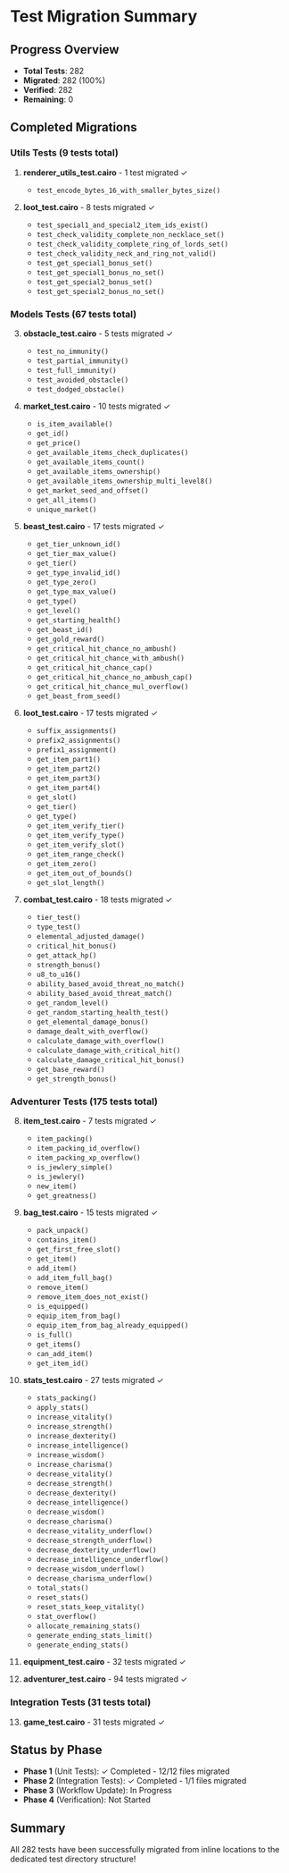 # Test Migration Summary

## Progress Overview
- **Total Tests**: 282
- **Migrated**: 282 (100%)
- **Verified**: 282
- **Remaining**: 0

## Completed Migrations

### Utils Tests (9 tests total)
1. **renderer_utils_test.cairo** - 1 test migrated ✓
   - `test_encode_bytes_16_with_smaller_bytes_size()`

2. **loot_test.cairo** - 8 tests migrated ✓
   - `test_special1_and_special2_item_ids_exist()`
   - `test_check_validity_complete_non_necklace_set()`
   - `test_check_validity_complete_ring_of_lords_set()`
   - `test_check_validity_neck_and_ring_not_valid()`
   - `test_get_special1_bonus_set()`
   - `test_get_special1_bonus_no_set()`
   - `test_get_special2_bonus_set()`
   - `test_get_special2_bonus_no_set()`

### Models Tests (67 tests total)
3. **obstacle_test.cairo** - 5 tests migrated ✓
   - `test_no_immunity()`
   - `test_partial_immunity()`
   - `test_full_immunity()`
   - `test_avoided_obstacle()`
   - `test_dodged_obstacle()`

4. **market_test.cairo** - 10 tests migrated ✓
   - `is_item_available()`
   - `get_id()`
   - `get_price()`
   - `get_available_items_check_duplicates()`
   - `get_available_items_count()`
   - `get_available_items_ownership()`
   - `get_available_items_ownership_multi_level8()`
   - `get_market_seed_and_offset()`
   - `get_all_items()`
   - `unique_market()`

5. **beast_test.cairo** - 17 tests migrated ✓
   - `get_tier_unknown_id()`
   - `get_tier_max_value()`
   - `get_tier()`
   - `get_type_invalid_id()`
   - `get_type_zero()`
   - `get_type_max_value()`
   - `get_type()`
   - `get_level()`
   - `get_starting_health()`
   - `get_beast_id()`
   - `get_gold_reward()`
   - `get_critical_hit_chance_no_ambush()`
   - `get_critical_hit_chance_with_ambush()`
   - `get_critical_hit_chance_cap()`
   - `get_critical_hit_chance_no_ambush_cap()`
   - `get_critical_hit_chance_mul_overflow()`
   - `get_beast_from_seed()`

6. **loot_test.cairo** - 17 tests migrated ✓
   - `suffix_assignments()`
   - `prefix2_assignments()`
   - `prefix1_assignment()`
   - `get_item_part1()`
   - `get_item_part2()`
   - `get_item_part3()`
   - `get_item_part4()`
   - `get_slot()`
   - `get_tier()`
   - `get_type()`
   - `get_item_verify_tier()`
   - `get_item_verify_type()`
   - `get_item_verify_slot()`
   - `get_item_range_check()`
   - `get_item_zero()`
   - `get_item_out_of_bounds()`
   - `get_slot_length()`

7. **combat_test.cairo** - 18 tests migrated ✓
   - `tier_test()`
   - `type_test()`
   - `elemental_adjusted_damage()`
   - `critical_hit_bonus()`
   - `get_attack_hp()`
   - `strength_bonus()`
   - `u8_to_u16()`
   - `ability_based_avoid_threat_no_match()`
   - `ability_based_avoid_threat_match()`
   - `get_random_level()`
   - `get_random_starting_health_test()`
   - `get_elemental_damage_bonus()`
   - `damage_dealt_with_overflow()`
   - `calculate_damage_with_overflow()`
   - `calculate_damage_with_critical_hit()`
   - `calculate_damage_critical_hit_bonus()`
   - `get_base_reward()`
   - `get_strength_bonus()`

### Adventurer Tests (175 tests total)
8. **item_test.cairo** - 7 tests migrated ✓
   - `item_packing()`
   - `item_packing_id_overflow()`
   - `item_packing_xp_overflow()`
   - `is_jewlery_simple()`
   - `is_jewlery()`
   - `new_item()`
   - `get_greatness()`

9. **bag_test.cairo** - 15 tests migrated ✓
   - `pack_unpack()`
   - `contains_item()`
   - `get_first_free_slot()`
   - `get_item()`
   - `add_item()`
   - `add_item_full_bag()`
   - `remove_item()`
   - `remove_item_does_not_exist()`
   - `is_equipped()`
   - `equip_item_from_bag()`
   - `equip_item_from_bag_already_equipped()`
   - `is_full()`
   - `get_items()`
   - `can_add_item()`
   - `get_item_id()`

10. **stats_test.cairo** - 27 tests migrated ✓
    - `stats_packing()`
    - `apply_stats()`
    - `increase_vitality()`
    - `increase_strength()`
    - `increase_dexterity()`
    - `increase_intelligence()`
    - `increase_wisdom()`
    - `increase_charisma()`
    - `decrease_vitality()`
    - `decrease_strength()`
    - `decrease_dexterity()`
    - `decrease_intelligence()`
    - `decrease_wisdom()`
    - `decrease_charisma()`
    - `decrease_vitality_underflow()`
    - `decrease_strength_underflow()`
    - `decrease_dexterity_underflow()`
    - `decrease_intelligence_underflow()`
    - `decrease_wisdom_underflow()`
    - `decrease_charisma_underflow()`
    - `total_stats()`
    - `reset_stats()`
    - `reset_stats_keep_vitality()`
    - `stat_overflow()`
    - `allocate_remaining_stats()`
    - `generate_ending_stats_limit()`
    - `generate_ending_stats()`

11. **equipment_test.cairo** - 32 tests migrated ✓

12. **adventurer_test.cairo** - 94 tests migrated ✓

### Integration Tests (31 tests total)
13. **game_test.cairo** - 31 tests migrated ✓

## Status by Phase
- **Phase 1** (Unit Tests): ✓ Completed - 12/12 files migrated
- **Phase 2** (Integration Tests): ✓ Completed - 1/1 files migrated
- **Phase 3** (Workflow Update): In Progress
- **Phase 4** (Verification): Not Started

## Summary
All 282 tests have been successfully migrated from inline locations to the dedicated test directory structure!